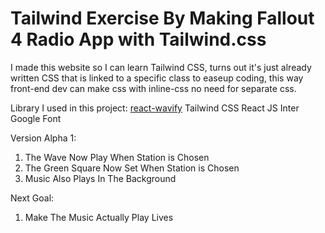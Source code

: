 # Tailwind Exercise By Making Fallout 4 Radio App with Tailwind.css

I made this website so I can learn Tailwind CSS, turns out it's just already written CSS that is linked to a specific class
to easeup coding, this way front-end dev can make css with inline-css no need for separate css.

Library I used in this project: 
<a href="https://www.npmjs.com/package/react-wavify">react-wavify</a>
Tailwind CSS
React JS
Inter Google Font

Version Alpha 1:
1. The Wave Now Play When Station is Chosen
2. The Green Square Now Set When Station is Chosen
3. Music Also Plays In The Background

Next Goal:
1. Make The Music Actually Play Lives